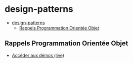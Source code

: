 # design-patterns

- [design-patterns](#design-patterns)
  - [Rappels Programmation Orientée Objet](#rappels-programmation-orientée-objet)


## Rappels Programmation Orientée Objet

- [Accéder aux démos (live)](./rappels-poo/demo-live/)
